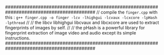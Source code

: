 #########################################################################################
// compile the `finger.cpp` with this : `g++ finger.cpp -o finger -lcv -lhighgui -lcvaux -lcxcore -lpHash -lpthread`
//
// the libcv libhighgui libcvaux and libcxcore are used to extract fingerprints of images by self.
//
// the pHash is a powerful library for fingerprint extraction of image video and audio except its simple instructions.
#########################################################################################
